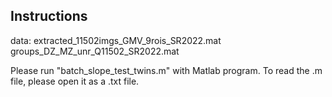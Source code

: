 ## Instructions

data:
extracted_11502imgs_GMV_9rois_SR2022.mat
groups_DZ_MZ_unr_Q11502_SR2022.mat

Please run "batch_slope_test_twins.m" with Matlab program.
To read the .m file, please open it as a .txt file.
